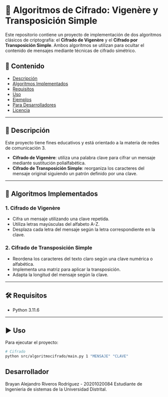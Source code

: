 # 🔐 Algoritmos de Cifrado: Vigenère y Transposición Simple

Este repositorio contiene un proyecto de implementación de dos algoritmos clásicos de criptografía: el **Cifrado de Vigenère** y el **Cifrado por Transposición Simple**. Ambos algoritmos se utilizan para ocultar el contenido de mensajes mediante técnicas de cifrado simétrico.

## 📌 Contenido

- [Descripción](#descripción)
- [Algoritmos Implementados](#algoritmos-implementados)
- [Requisitos](#requisitos)
- [Uso](#uso)
- [Ejemplos](#ejemplos)
- [Para Desarrolladores](#para-desarrolladores)
- [Licencia](#licencia)

---

## 📝 Descripción

Este proyecto tiene fines educativos y está orientado a la materia de redes de comunicación 3.

- **Cifrado de Vigenère**: utiliza una palabra clave para cifrar un mensaje mediante sustitución polialfabética.
- **Cifrado de Transposición Simple**: reorganiza los caracteres del mensaje original siguiendo un patrón definido por una clave.

---

## 🔐 Algoritmos Implementados

### 1. Cifrado de Vigenère

- Cifra un mensaje utilizando una clave repetida.
- Utiliza letras mayúsculas del alfabeto A-Z.
- Desplaza cada letra del mensaje según la letra correspondiente en la clave.

### 2. Cifrado de Transposición Simple

- Reordena los caracteres del texto claro según una clave numérica o alfabética.
- Implementa una matriz para aplicar la transposición.
- Adapta la longitud del mensaje según la clave.

---

## 🛠️ Requisitos

- Python 3.11.6


---

## ▶️ Uso

Para ejecutar el proyecto:

```bash
# Cifrado
python src/algoritmocifrado/main.py 1 "MENSAJE" "CLAVE"
```

## Desarrollador

Brayan Alejandro Riveros Rodríguez - 20201020084
Estudiante de Ingenieria de sistemas de la Universidad Distrital.